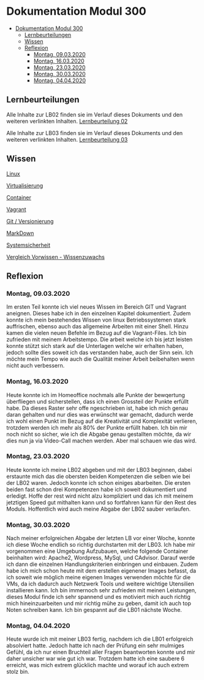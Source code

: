 # Dokumentation Modul 300
- [Dokumentation Modul 300](#dokumentation-modul-300)
  - [Lernbeurteilungen](#lernbeurteilungen)
  - [Wissen](#wissen)
  - [Reflexion](#reflexion)
    - [Montag, 09.03.2020](#montag-09032020)
    - [Montag, 16.03.2020](#montag-16032020)
    - [Montag, 23.03.2020](#montag-23032020)
    - [Montag, 30.03.2020](#montag-30032020)
    - [Montag, 04.04.2020](#montag-04042020)

## Lernbeurteilungen
Alle Inhalte zur LB02 finden sie im Verlauf dieses Dokuments und den weiteren verlinkten Inhalten.
[Lernbeurteilung 02](https://github.com/Daddey69/Modul_300/tree/master/_LB02)

Alle Inhalte zur LB03 finden sie im Verlauf dieses Dokuments und den weiteren verlinkten Inhalten.
[Lernbeurteilung 03](https://github.com/Daddey69/Modul_300/tree/master/_LB03)

## Wissen
[Linux](https://github.com/Daddey69/Modul_300/blob/master/documents/linux.md)

[Virtualisierung](https://github.com/Daddey69/Modul_300/blob/master/documents/virt.md)

[Container](https://github.com/Daddey69/Modul_300/blob/master/documents/container.md)

[Vagrant](https://github.com/Daddey69/Modul_300/blob/master/documents/vagrant.md)

[Git / Versionierung](https://github.com/Daddey69/Modul_300/blob/master/documents/Git.md)

[MarkDown](https://github.com/Daddey69/Modul_300/blob/master/documents/MarkDown.md)

[Systemsicherheit](https://github.com/Daddey69/Modul_300/blob/master/documents/sec.md)

[Vergleich Vorwissen - Wissenzuwachs](https://github.com/nickegli/Modul_300/blob/master/documents/knowledge.md)


## Reflexion
### Montag, 09.03.2020
Im ersten Teil konnte ich viel neues Wissen im Bereich GIT und Vagrant aneignen. Dieses habe ich in den einzelnen Kapitel dokumentiert. Zudem konnte ich mein bestehendes Wissen von linux Betriebssystemen stark auffrischen, ebenso auch das allgemeine Arbeiten mit einer Shell. Hinzu kamen die vielen neuen Befehle im Bezug auf die Vagrant-Files.
Ich bin zufrieden mit meinem Arbeitstempo. Die arbeit welche ich bis jetzt leisten konnte stützt sich stark auf die Unterlagen welche wir erhalten haben, jedoch sollte dies soweit ich das verstanden habe, auch der Sinn sein. Ich möchte mein Tempo wie auch die Qualität meiner Arbeit beibehalten wenn nicht auch verbessern.

### Montag, 16.03.2020
Heute konnte ich im Homeoffice nochmals alle Punkte der bewqertung überfliegen und sicherstellen, dass ich einen Grossteil der Punkte erfüllt habe. Da dieses Raster sehr offe ngeschrieben ist, habe ich mich genau daran gehalten und nur dies was erwünscht war gemacht, dadurch werde ich wohl einen Punkt im Bezug auf die Kreativität und Komplexität verlieren, trotzdem werden ich mehr als 80% der Punkte erfüllt haben. Ich bin mir noch nicht so sicher, wie ich die Abgabe genau gestallten möchte, da wir dies nun ja via Video-Call machen werden. Aber mal schauen wie das wird.

### Montag, 23.03.2020
Heute konnte ich meine LB02 abgeben und mit der LB03 beginnen, dabei erstaunte mich das die obersten beiden Kompetenzen die selben wie bei der LB02 waren. Jedoch konnte ich schon einiges abarbeiten. Die ersten beiden fast schon drei Kompetenzen habe ich soweit dokumentiert und erledigt. Hoffe der rest wird nicht alzu kompliziert und das ich mit meinem jetztigen Speed gut mithalten kann und so fortfahren kann für den Rest des Moduls. Hoffentlich wird auch meine Abgabe der LB02 sauber verlaufen.

### Montag, 30.03.2020
Nach meiner erfolgreichen Abgabe der letzten LB vor einer Woche, konnte ich diese Woche endlich so richtig durchstarten mit der LB03. Ich habe mir vorgenommen eine Umgebung Aufzubauen, welche folgende Container beinhalten wird: Apache2, Wordpress, MySql, und CAdvisor. Darauf werde ich dann die einzelnen Handlungskriterien einbringen und einbauen. Zudem habe ich mich schon heute mit dem erstellen eigenener Images befasst, da ich soweit wie möglich meine eigenen Images verwenden möchte für die VMs, da ich dadurch auch Netzwerk Tools und weitere wichtige Utensilien installieren kann. Ich bin immernoch sehr zufrieden mit meinen Leistungen, dieses Modul finde ich sehr spannend und es motiviert mich auch richtig mich hineinzuarbeiten und mir richtig mühe zu geben, damit ich auch top Noten schreiben kann. Ich bin gespannt auf die LB01 nächste Woche.

### Montag, 04.04.2020
Heute wurde ich mit meiner LB03 fertig, nachdem ich die LB01 erfolgreich absolviert hatte. Jedoch hatte ich nach der Prüfung ein sehr mulmiges Gefühl, da ich nur einen Bruchteil aller Fragen beantworten konnte und mir daher unsicher war wie gut ich war. Trotzdem hatte ich eine saubere 6 erreicht, was mich extrem glücklich machte und worauf ich auch extrem stolz bin.